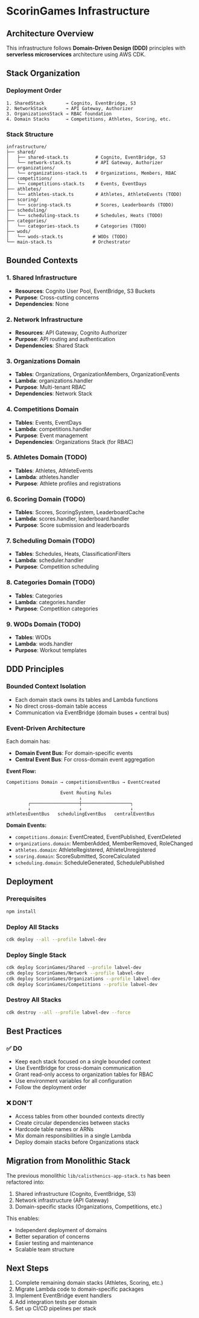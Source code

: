 # ScorinGames Infrastructure

## Architecture Overview

This infrastructure follows **Domain-Driven Design (DDD)** principles with **serverless microservices** architecture using AWS CDK.

## Stack Organization

### Deployment Order

```
1. SharedStack        → Cognito, EventBridge, S3
2. NetworkStack       → API Gateway, Authorizer
3. OrganizationsStack → RBAC foundation
4. Domain Stacks      → Competitions, Athletes, Scoring, etc.
```

### Stack Structure

```
infrastructure/
├── shared/
│   ├── shared-stack.ts          # Cognito, EventBridge, S3
│   └── network-stack.ts         # API Gateway, Authorizer
├── organizations/
│   └── organizations-stack.ts   # Organizations, Members, RBAC
├── competitions/
│   └── competitions-stack.ts    # Events, EventDays
├── athletes/
│   └── athletes-stack.ts        # Athletes, AthleteEvents (TODO)
├── scoring/
│   └── scoring-stack.ts         # Scores, Leaderboards (TODO)
├── scheduling/
│   └── scheduling-stack.ts      # Schedules, Heats (TODO)
├── categories/
│   └── categories-stack.ts      # Categories (TODO)
├── wods/
│   └── wods-stack.ts           # WODs (TODO)
└── main-stack.ts               # Orchestrator
```

## Bounded Contexts

### 1. Shared Infrastructure
- **Resources**: Cognito User Pool, EventBridge, S3 Buckets
- **Purpose**: Cross-cutting concerns
- **Dependencies**: None

### 2. Network Infrastructure
- **Resources**: API Gateway, Cognito Authorizer
- **Purpose**: API routing and authentication
- **Dependencies**: Shared Stack

### 3. Organizations Domain
- **Tables**: Organizations, OrganizationMembers, OrganizationEvents
- **Lambda**: organizations.handler
- **Purpose**: Multi-tenant RBAC
- **Dependencies**: Network Stack

### 4. Competitions Domain
- **Tables**: Events, EventDays
- **Lambda**: competitions.handler
- **Purpose**: Event management
- **Dependencies**: Organizations Stack (for RBAC)

### 5. Athletes Domain (TODO)
- **Tables**: Athletes, AthleteEvents
- **Lambda**: athletes.handler
- **Purpose**: Athlete profiles and registrations

### 6. Scoring Domain (TODO)
- **Tables**: Scores, ScoringSystem, LeaderboardCache
- **Lambda**: scores.handler, leaderboard.handler
- **Purpose**: Score submission and leaderboards

### 7. Scheduling Domain (TODO)
- **Tables**: Schedules, Heats, ClassificationFilters
- **Lambda**: scheduler.handler
- **Purpose**: Competition scheduling

### 8. Categories Domain (TODO)
- **Tables**: Categories
- **Lambda**: categories.handler
- **Purpose**: Competition categories

### 9. WODs Domain (TODO)
- **Tables**: WODs
- **Lambda**: wods.handler
- **Purpose**: Workout templates

## DDD Principles

### Bounded Context Isolation
- Each domain stack owns its tables and Lambda functions
- No direct cross-domain table access
- Communication via EventBridge (domain buses + central bus)

### Event-Driven Architecture
Each domain has:
- **Domain Event Bus**: For domain-specific events
- **Central Event Bus**: For cross-domain event aggregation

**Event Flow:**
```
Competitions Domain → competitionsEventBus → EventCreated
                           ↓
                    Event Routing Rules
                           ↓
        ┌──────────────────┼──────────────────┐
        ↓                  ↓                  ↓
athletesEventBus   schedulingEventBus   centralEventBus
```

**Domain Events:**
- `competitions.domain`: EventCreated, EventPublished, EventDeleted
- `organizations.domain`: MemberAdded, MemberRemoved, RoleChanged
- `athletes.domain`: AthleteRegistered, AthleteUnregistered
- `scoring.domain`: ScoreSubmitted, ScoreCalculated
- `scheduling.domain`: ScheduleGenerated, SchedulePublished

## Deployment

### Prerequisites
```bash
npm install
```

### Deploy All Stacks
```bash
cdk deploy --all --profile labvel-dev
```

### Deploy Single Stack
```bash
cdk deploy ScorinGames/Shared --profile labvel-dev
cdk deploy ScorinGames/Network --profile labvel-dev
cdk deploy ScorinGames/Organizations --profile labvel-dev
cdk deploy ScorinGames/Competitions --profile labvel-dev
```

### Destroy All Stacks
```bash
cdk destroy --all --profile labvel-dev --force
```

## Best Practices

### ✅ DO
- Keep each stack focused on a single bounded context
- Use EventBridge for cross-domain communication
- Grant read-only access to organization tables for RBAC
- Use environment variables for all configuration
- Follow the deployment order

### ❌ DON'T
- Access tables from other bounded contexts directly
- Create circular dependencies between stacks
- Hardcode table names or ARNs
- Mix domain responsibilities in a single Lambda
- Deploy domain stacks before Organizations stack

## Migration from Monolithic Stack

The previous monolithic `lib/calisthenics-app-stack.ts` has been refactored into:
1. Shared infrastructure (Cognito, EventBridge, S3)
2. Network infrastructure (API Gateway)
3. Domain-specific stacks (Organizations, Competitions, etc.)

This enables:
- Independent deployment of domains
- Better separation of concerns
- Easier testing and maintenance
- Scalable team structure

## Next Steps

1. Complete remaining domain stacks (Athletes, Scoring, etc.)
2. Migrate Lambda code to domain-specific packages
3. Implement EventBridge event handlers
4. Add integration tests per domain
5. Set up CI/CD pipelines per stack
